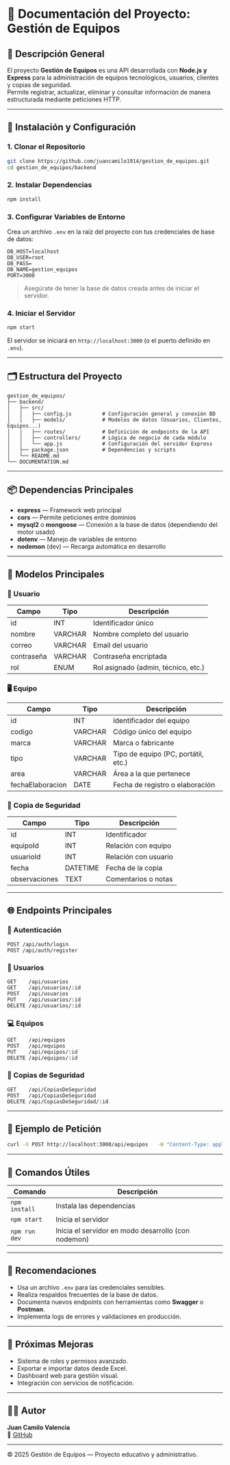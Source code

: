 
# 📘 Documentación del Proyecto: Gestión de Equipos

## 🧩 Descripción General
El proyecto **Gestión de Equipos** es una API desarrollada con **Node.js y Express** para la administración de equipos tecnológicos, usuarios, clientes y copias de seguridad.  
Permite registrar, actualizar, eliminar y consultar información de manera estructurada mediante peticiones HTTP.

---

## 🚀 Instalación y Configuración

### 1. Clonar el Repositorio
```bash
git clone https://github.com/juancamilo1914/gestion_de_equipos.git
cd gestion_de_equipos/backend
```

### 2. Instalar Dependencias
```bash
npm install
```

### 3. Configurar Variables de Entorno
Crea un archivo `.env` en la raíz del proyecto con tus credenciales de base de datos:

```
DB_HOST=localhost
DB_USER=root
DB_PASS=
DB_NAME=gestion_equipos
PORT=3000
```

> Asegúrate de tener la base de datos creada antes de iniciar el servidor.

### 4. Iniciar el Servidor
```bash
npm start
```
El servidor se iniciará en `http://localhost:3000` (o el puerto definido en `.env`).

---

## 🗂️ Estructura del Proyecto
```
gestion_de_equipos/
├── backend/
│   ├── src/
│   │   ├── config.js          # Configuración general y conexión BD
│   │   ├── models/            # Modelos de datos (Usuarios, Clientes, Equipos...)
│   │   ├── routes/            # Definición de endpoints de la API
│   │   ├── controllers/       # Lógica de negocio de cada módulo
│   │   └── app.js             # Configuración del servidor Express
│   ├── package.json           # Dependencias y scripts
│   └── README.md
└── DOCUMENTATION.md
```

---

## 📦 Dependencias Principales
- **express** — Framework web principal  
- **cors** — Permite peticiones entre dominios  
- **mysql2** o **mongoose** — Conexión a la base de datos (dependiendo del motor usado)  
- **dotenv** — Manejo de variables de entorno  
- **nodemon** (dev) — Recarga automática en desarrollo

---

## 🧠 Modelos Principales

### 🧍 Usuario
| Campo | Tipo | Descripción |
|-------|------|--------------|
| id | INT | Identificador único |
| nombre | VARCHAR | Nombre completo del usuario |
| correo | VARCHAR | Email del usuario |
| contraseña | VARCHAR | Contraseña encriptada |
| rol | ENUM | Rol asignado (admin, técnico, etc.) |

### 🖥️ Equipo
| Campo | Tipo | Descripción |
|-------|------|--------------|
| id | INT | Identificador del equipo |
| codigo | VARCHAR | Código único del equipo |
| marca | VARCHAR | Marca o fabricante |
| tipo | VARCHAR | Tipo de equipo (PC, portátil, etc.) |
| area | VARCHAR | Área a la que pertenece |
| fechaElaboracion | DATE | Fecha de registro o elaboración |

### 💾 Copia de Seguridad
| Campo | Tipo | Descripción |
|-------|------|--------------|
| id | INT | Identificador |
| equipoId | INT | Relación con equipo |
| usuarioId | INT | Relación con usuario |
| fecha | DATETIME | Fecha de la copia |
| observaciones | TEXT | Comentarios o notas |

---

## 🌐 Endpoints Principales

### 🔐 Autenticación
```
POST /api/auth/login
POST /api/auth/register
```

### 👥 Usuarios
```
GET    /api/usuarios
GET    /api/usuarios/:id
POST   /api/usuarios
PUT    /api/usuarios/:id
DELETE /api/usuarios/:id
```

### 💻 Equipos
```
GET    /api/equipos
POST   /api/equipos
PUT    /api/equipos/:id
DELETE /api/equipos/:id
```

### 💾 Copias de Seguridad
```
GET    /api/CopiasDeSeguridad
POST   /api/CopiasDeSeguridad
DELETE /api/CopiasDeSeguridad/:id
```

---

## 🧪 Ejemplo de Petición
```bash
curl -X POST http://localhost:3000/api/equipos   -H "Content-Type: application/json"   -d '{"codigo":"EQ123","marca":"Dell","tipo":"Portátil","area":"TI"}'
```

---

## 🧰 Comandos Útiles
| Comando | Descripción |
|----------|-------------|
| `npm install` | Instala las dependencias |
| `npm start` | Inicia el servidor |
| `npm run dev` | Inicia el servidor en modo desarrollo (con nodemon) |

---

## 🧾 Recomendaciones
- Usa un archivo `.env` para las credenciales sensibles.  
- Realiza respaldos frecuentes de la base de datos.  
- Documenta nuevos endpoints con herramientas como **Swagger** o **Postman**.  
- Implementa logs de errores y validaciones en producción.

---

## 🧱 Próximas Mejoras
- Sistema de roles y permisos avanzado.  
- Exportar e importar datos desde Excel.  
- Dashboard web para gestión visual.  
- Integración con servicios de notificación.

---

## 👨‍💻 Autor
**Juan Camilo Valencia**  
📧 [GitHub](https://github.com/juancamilo1914)

---
© 2025 Gestión de Equipos — Proyecto educativo y administrativo.
